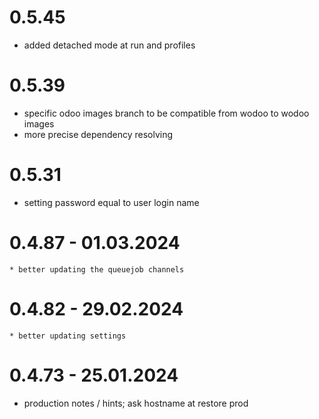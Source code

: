 # 0.5.45

- added detached mode at run and profiles

# 0.5.39

- specific odoo images branch to be compatible from wodoo to wodoo images
- more precise dependency resolving

# 0.5.31

- setting password equal to user login name

# 0.4.87 - 01.03.2024

    * better updating the queuejob channels

# 0.4.82 - 29.02.2024

    * better updating settings

# 0.4.73 - 25.01.2024

- production notes / hints; ask hostname at restore prod
